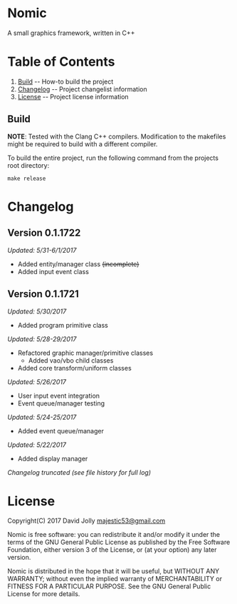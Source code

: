 Nomic
=====

A small graphics framework, written in C++

Table of Contents
=================

1. [Build](https://github.com/majestic53/nomic-alpha#build) -- How-to build the project
2. [Changelog](https://github.com/majestic53/nomic-alpha#changelog) -- Project changelist information
3. [License](https://github.com/majestic53/nomic-alpha#license) -- Project license information

Build
-----

__NOTE__: Tested with the Clang C++ compilers. Modification to the makefiles might be required to build with a different compiler.

To build the entire project, run the following command from the projects root directory:

```
make release
```

Changelog
=========

Version 0.1.1722
----------------
*Updated: 5/31-6/1/2017*

* Added entity/manager class <s>(incomplete)</s>
* Added input event class

Version 0.1.1721
----------------
*Updated: 5/30/2017*

* Added program primitive class

*Updated: 5/28-29/2017*

* Refactored graphic manager/primitive classes
	* Added vao/vbo child classes
* Added core transform/uniform classes

*Updated: 5/26/2017*

* User input event integration
* Event queue/manager testing

*Updated: 5/24-25/2017*

* Added event queue/manager

*Updated: 5/22/2017*

* Added display manager

*Changelog truncated (see file history for full log)*

License
=======

Copyright(C) 2017 David Jolly <majestic53@gmail.com>

Nomic is free software: you can redistribute it and/or modify
it under the terms of the GNU General Public License as published by
the Free Software Foundation, either version 3 of the License, or
(at your option) any later version.

Nomic is distributed in the hope that it will be useful,
but WITHOUT ANY WARRANTY; without even the implied warranty of
MERCHANTABILITY or FITNESS FOR A PARTICULAR PURPOSE.  See the
GNU General Public License for more details.
